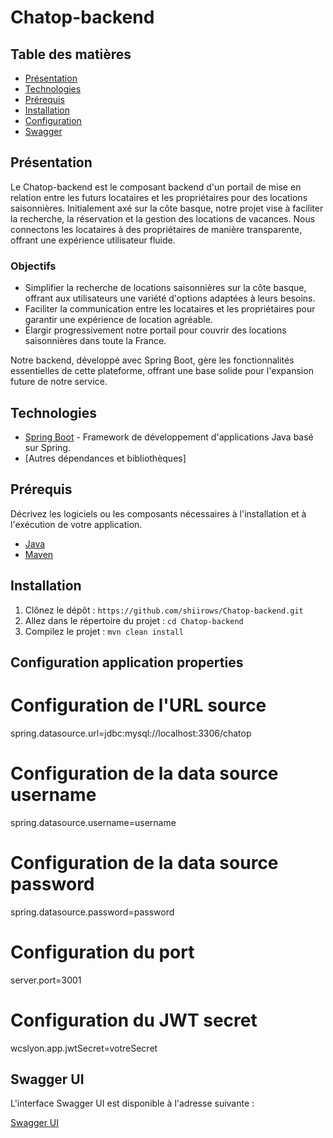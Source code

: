 # Chatop-backend

## Table des matières

- [Présentation](#présentation)
- [Technologies](#technologies)
- [Prérequis](#prérequis)
- [Installation](#installation)
- [Configuration](#configuration)
- [Swagger](#Swagger)

## Présentation

Le Chatop-backend est le composant backend d'un portail de mise en relation entre les futurs locataires et les propriétaires pour des locations saisonnières. Initialement axé sur la côte basque, notre projet vise à faciliter la recherche, la réservation et la gestion des locations de vacances. Nous connectons les locataires à des propriétaires de manière transparente, offrant une expérience utilisateur fluide.

### Objectifs

- Simplifier la recherche de locations saisonnières sur la côte basque, offrant aux utilisateurs une variété d'options adaptées à leurs besoins.
- Faciliter la communication entre les locataires et les propriétaires pour garantir une expérience de location agréable.
- Élargir progressivement notre portail pour couvrir des locations saisonnières dans toute la France.

Notre backend, développé avec Spring Boot, gère les fonctionnalités essentielles de cette plateforme, offrant une base solide pour l'expansion future de notre service.

## Technologies

- [Spring Boot](https://spring.io/projects/spring-boot) - Framework de développement d'applications Java basé sur Spring.
- [Autres dépendances et bibliothèques]

## Prérequis

Décrivez les logiciels ou les composants nécessaires à l'installation et à l'exécution de votre application.

- [Java](https://www.oracle.com/java/)
- [Maven](https://maven.apache.org/)

## Installation

1. Clônez le dépôt : `https://github.com/shiirows/Chatop-backend.git`
2. Allez dans le répertoire du projet : `cd Chatop-backend`
3. Compilez le projet : `mvn clean install`

## Configuration application properties

# Configuration de l'URL source
spring.datasource.url=jdbc:mysql://localhost:3306/chatop

# Configuration de la data source username
spring.datasource.username=username

# Configuration de la data source password
spring.datasource.password=password

# Configuration du port
server.port=3001

# Configuration du JWT secret
wcslyon.app.jwtSecret=votreSecret

## Swagger UI

L'interface Swagger UI est disponible à l'adresse suivante :

[Swagger UI](http://localhost:8080/swagger-ui/)